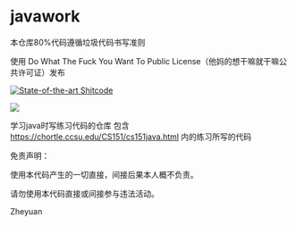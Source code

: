 # javawork

本仓库80%代码遵循垃圾代码书写准则

使用 Do What The Fuck You Want To Public License（他妈的想干嘛就干嘛公共许可证）发布

[![State-of-the-art Shitcode](https://img.shields.io/static/v1?label=State-of-the-art&message=Shitcode&color=7B5804)](https://github.com/trekhleb/state-of-the-art-shitcode)

[![](http://www.wtfpl.net/wp-content/uploads/2012/12/wtfpl-badge-4.png)](http://www.wtfpl.net/)


学习java时写练习代码的仓库
包含 https://chortle.ccsu.edu/CS151/cs151java.html 内的练习所写的代码


免责声明：

使用本代码产生的一切直接，间接后果本人概不负责。

请勿使用本代码直接或间接参与违法活动。

Zheyuan
